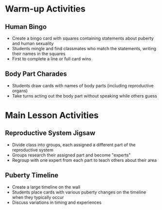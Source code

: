 # Warm-up Activities

## Human Bingo
- Create a bingo card with squares containing statements about puberty and human sexuality
- Students mingle and find classmates who match the statements, writing their names in the squares
- First to complete a line or full card wins

## Body Part Charades
- Students draw cards with names of body parts (including reproductive organs)
- Take turns acting out the body part without speaking while others guess

# Main Lesson Activities

## Reproductive System Jigsaw
- Divide class into groups, each assigned a different part of the reproductive system
- Groups research their assigned part and become "experts"
- Regroup with one expert from each part to teach others about their area

## Puberty Timeline
- Create a large timeline on the wall
- Students place cards with various puberty changes on the timeline when they typically occur
- Discuss variations in timing and experiences

# Group Work or Pair Work Tasks

## Myth Busters
- Provide pairs with common myths about puberty and sexuality
- Teams research to confirm or debunk the myths
- Present findings to the class

## Puberty Advice Column
- In small groups, students write and respond to fictional "advice column" letters about puberty concerns
- Share responses with the class and discuss alternative advice

# Individual Practice Exercises

## Personal Puberty Journal
- Students create a private journal to record questions, concerns, and experiences related to puberty
- Provide prompts for reflection on physical and emotional changes

## Vocabulary Crossword
- Create a crossword puzzle using key vocabulary from the lesson
- Students complete individually, then check answers with a partner

# Cool-down or Wrap-up Activities

## One Word Whip
- Students stand in a circle
- Each person says one word that summarizes what they learned or how they feel about the lesson
- No repeated words allowed

## Question Carousel
- Post large sheets of paper around the room with different questions about the lesson content
- Students move around the room writing answers or comments on each sheet
- Review and discuss as a class